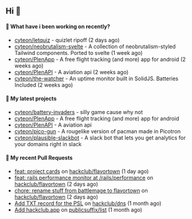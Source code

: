 ## Hi 👋

#### 👀 What have i been working on recently?

- [cyteon/letquiz](https://github.com/cyteon/letquiz) - quizlet ripoff (2 days ago)
- [cyteon/neobrutalism-svelte](https://github.com/cyteon/neobrutalism-svelte) - A collection of neobrutalism-styled Tailwind components. Ported to svelte (1 week ago)
- [cyteon/PlenApp](https://github.com/cyteon/PlenApp) - A free flight tracking (and more) app for android (2 weeks ago)
- [cyteon/PlenAPI](https://github.com/cyteon/PlenAPI) - A aviation api (2 weeks ago)
- [cyteon/the-watcher](https://github.com/cyteon/the-watcher) - An uptime monitor built in SolidJS. Batteries Included (2 weeks ago)

#### 🌱 My latest projects

- [cyteon/battery-invaders](https://github.com/cyteon/battery-invaders) - silly game cause why not
- [cyteon/PlenApp](https://github.com/cyteon/PlenApp) - A free flight tracking (and more) app for android
- [cyteon/PlenAPI](https://github.com/cyteon/PlenAPI) - A aviation api
- [cyteon/pico-gun](https://github.com/cyteon/pico-gun) - A rougelike version of pacman made in Picotron
- [cyteon/plausible-slackbot](https://github.com/cyteon/plausible-slackbot) - A slack bot that lets you get analytics for your domains right in slack

#### 🔨 My recent Pull Requests

- [feat: project cards](https://github.com/hackclub/flavortown/pull/31) on [hackclub/flavortown](https://github.com/hackclub/flavortown) (1 day ago)
- [feat: rails performance monitor at /rails/performance](https://github.com/hackclub/flavortown/pull/23) on [hackclub/flavortown](https://github.com/hackclub/flavortown) (2 days ago)
- [chore: rename stuff from battlemage to flavortown](https://github.com/hackclub/flavortown/pull/21) on [hackclub/flavortown](https://github.com/hackclub/flavortown) (2 days ago)
- [Add TXT record for the PSL](https://github.com/hackclub/dns/pull/1981) on [hackclub/dns](https://github.com/hackclub/dns) (1 month ago)
- [Add hackclub.app](https://github.com/publicsuffix/list/pull/2579) on [publicsuffix/list](https://github.com/publicsuffix/list) (1 month ago)
